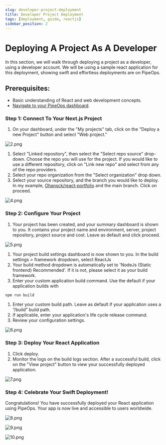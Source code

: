 ```yaml
---
slug: developer-project-deployment
title: Developer Project Deployment
tags: [deployment, guide, reactjs]
sidebar_position: 2
---
```


# Deploying A Project As A Developer

In this section, we will walk through deploying a project as a developer, using a developer account. We will be using a sample react application for this deployment, showing swift and effortless deployments are on PipeOps.

## Prerequisites:

- Basic understanding of React and web development concepts.
- [Navigate to your PipeOps dashboard](https://console.pipeops.io/dashboard/projects).

### Step 1: Connect To Your Next.js Project

1. On your dashboard, under the "My projects" tab, click on the "Deploy a new Project" button and select "Web project."

![2.png](https://pub-30c11acc143348fcae20835653c5514d.r2.dev//20/24/new_Project_29ea7d1e9a.png)

1. Select "Linked repository", then select the "Select repo source" drop-down. Choose the repo you will use for the project. If you would like to use a different repository, click on "Link new repo" and select from any of the repo providers.
2. Select your repo organization from the "Select organization" drop down.
3. Select your source repository, and the branch you would like to deploy. In my example, [Ohansck/react-portfolio](https://github.com/ohansck/react-portfolio) and the main branch. Click on proceed.

![4.png](https://pub-30c11acc143348fcae20835653c5514d.r2.dev//20/24/linked_Repo_2ec2af8fb9.png)

### Step 2: Configure Your Project

1. Your project has been created, and your summary dashboard is shown to you. It contains your project name and environment, server, project repository, project source and cost. Leave as default and click proceed.

![5.png](https://pub-30c11acc143348fcae20835653c5514d.r2.dev//20/35/summary_8b19b61bb6.png)

1. Your project build settings dashboard is now shown to you. In the build settings > framework dropdown, select ReactJs
2. Your build method dropdown is automatically set to 'NodeJs (Static frontend) Recommended'. If it is not, please select it as your build framework.
3. Enter your custom application build command. Use the default if your application builds with

```bash
npm run build
```

1. Enter your custom build path. Leave as default if your application uses a “/build” build path.
2. If applicable, enter your application's life cycle release command.
3. Review your configuration settings.

![6.png](https://pub-30c11acc143348fcae20835653c5514d.r2.dev//20/35/build_Settings_66afc8e813.png)

### Step 3: Deploy Your React Application

1. Click deploy.
2. Monitor the logs on the build logs section. After a successful build, click on the "View project" button to view your successfully deployed application.

![7.png](https://pub-30c11acc143348fcae20835653c5514d.r2.dev//20/35/build_Logs_d7cdb4958e.png)

### Step 4: Celebrate Your Swift Deployment!

Congratulations! You have successfully deployed your React application using PipeOps. Your app is now live and accessible to users worldwide.

![8.png](https://pub-30c11acc143348fcae20835653c5514d.r2.dev//20/35/deployed_Modal_8ad6a070dd.png)

![9.png](https://pub-30c11acc143348fcae20835653c5514d.r2.dev//20/35/view_Project_513c97b6f1.png)

![10.png](https://pub-30c11acc143348fcae20835653c5514d.r2.dev//12/10_e678a4ad6b.png)
